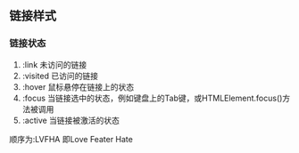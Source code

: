 ## 链接样式
### 链接状态
1. :link 未访问的链接
2. :visited 已访问的链接
3. :hover 鼠标悬停在链接上的状态
4. :focus 当链接选中的状态，例如键盘上的Tab键，或HTMLElement.focus()方法被调用
4. :active 当链接被激活的状态

顺序为:LVFHA 即Love Feater Hate
```css

```